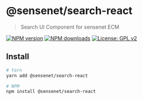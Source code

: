 # @sensenet/search-react

> Search UI Component for sensenet ECM

[![NPM version](https://img.shields.io/npm/v/@sensenet/search-react.svg?style=flat)](https://www.npmjs.com/package/@sensenet/search-react)
[![NPM downloads](https://img.shields.io/npm/dt/@sensenet/search-react.svg?style=flat)](https://www.npmjs.com/package/@sensenet/search-react)
[![License: GPL v2](https://img.shields.io/badge/License-GPL%20v2-blue.svg)](https://www.gnu.org/licenses/old-licenses/gpl-2.0.en.html)

## Install

```bash
# Yarn
yarn add @sensenet/search-react

# NPM
npm install @sensenet/search-react
```
